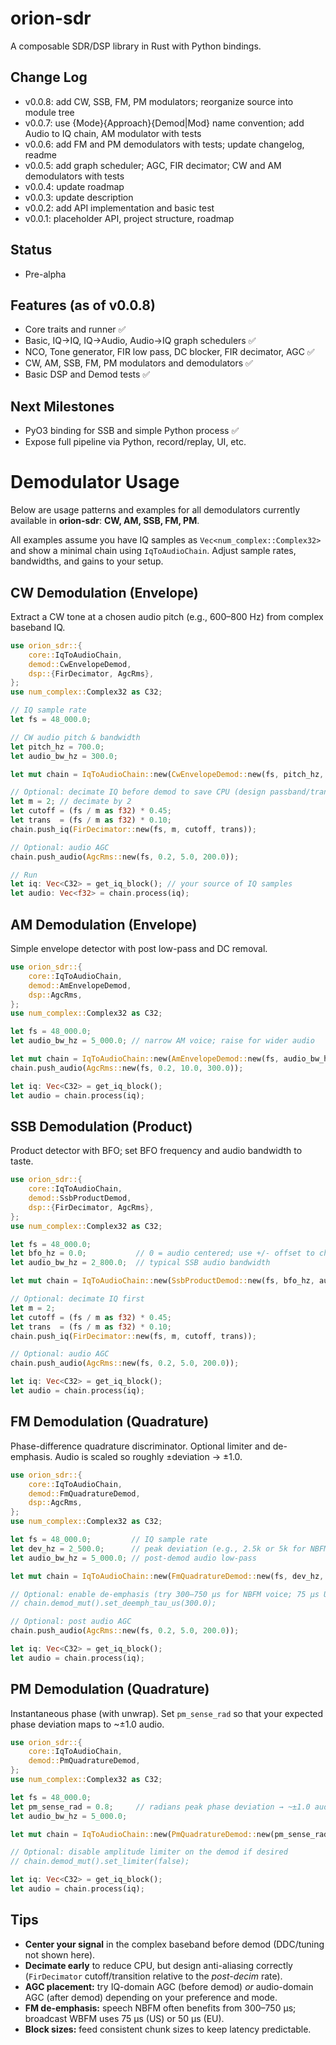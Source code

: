 # orion-sdr

A composable SDR/DSP library in Rust with Python bindings.

## Change Log

- v0.0.8: add CW, SSB, FM, PM modulators; reorganize source into module tree
- v0.0.7: use {Mode}{Approach}{Demod|Mod} name convention; add Audio to IQ chain, AM modulator with tests
- v0.0.6: add FM and PM demodulators with tests; update changelog, readme
- v0.0.5: add graph scheduler; AGC, FIR decimator; CW and AM demodulators with tests
- v0.0.4: update roadmap
- v0.0.3: update description
- v0.0.2: add API implementation and basic test
- v0.0.1: placeholder API, project structure, roadmap

## Status

- Pre-alpha

## Features (as of v0.0.8)

- Core traits and runner ✅
- Basic, IQ->IQ, IQ->Audio, Audio->IQ graph schedulers ✅
- NCO, Tone generator, FIR low pass, DC blocker, FIR decimator, AGC ✅
- CW, AM, SSB, FM, PM modulators and demodulators ✅
- Basic DSP and Demod tests ✅

## Next Milestones

- PyO3 binding for SSB and simple Python process ✅
- Expose full pipeline via Python, record/replay, UI, etc.

# Demodulator Usage

Below are usage patterns and examples for all demodulators currently available in **orion-sdr**: **CW, AM, SSB, FM, PM**.

All examples assume you have IQ samples as `Vec<num_complex::Complex32>` and show a minimal chain using `IqToAudioChain`. Adjust sample rates, bandwidths, and gains to your setup.

## CW Demodulation (Envelope)

Extract a CW tone at a chosen audio pitch (e.g., 600–800 Hz) from complex baseband IQ.

```rust
use orion_sdr::{
    core::IqToAudioChain,
    demod::CwEnvelopeDemod,
    dsp::{FirDecimator, AgcRms},
};
use num_complex::Complex32 as C32;

// IQ sample rate
let fs = 48_000.0;

// CW audio pitch & bandwidth
let pitch_hz = 700.0;
let audio_bw_hz = 300.0;

let mut chain = IqToAudioChain::new(CwEnvelopeDemod::new(fs, pitch_hz, audio_bw_hz));

// Optional: decimate IQ before demod to save CPU (design passband/transition for post-decim BW)
let m = 2; // decimate by 2
let cutoff = (fs / m as f32) * 0.45;
let trans  = (fs / m as f32) * 0.10;
chain.push_iq(FirDecimator::new(fs, m, cutoff, trans));

// Optional: audio AGC
chain.push_audio(AgcRms::new(fs, 0.2, 5.0, 200.0));

// Run
let iq: Vec<C32> = get_iq_block(); // your source of IQ samples
let audio: Vec<f32> = chain.process(iq);
```

## AM Demodulation (Envelope)

Simple envelope detector with post low-pass and DC removal.

```rust
use orion_sdr::{
    core::IqToAudioChain,
    demod::AmEnvelopeDemod,
    dsp::AgcRms,
};
use num_complex::Complex32 as C32;

let fs = 48_000.0;
let audio_bw_hz = 5_000.0; // narrow AM voice; raise for wider audio

let mut chain = IqToAudioChain::new(AmEnvelopeDemod::new(fs, audio_bw_hz));
chain.push_audio(AgcRms::new(fs, 0.2, 10.0, 300.0));

let iq: Vec<C32> = get_iq_block();
let audio = chain.process(iq);
```

## SSB Demodulation (Product)

Product detector with BFO; set BFO frequency and audio bandwidth to taste.

```rust
use orion_sdr::{
    core::IqToAudioChain,
    demod::SsbProductDemod,
    dsp::{FirDecimator, AgcRms},
};
use num_complex::Complex32 as C32;

let fs = 48_000.0;
let bfo_hz = 0.0;           // 0 = audio centered; use +/- offset to choose LSB/USB by tuning
let audio_bw_hz = 2_800.0;  // typical SSB audio bandwidth

let mut chain = IqToAudioChain::new(SsbProductDemod::new(fs, bfo_hz, audio_bw_hz));

// Optional: decimate IQ first
let m = 2;
let cutoff = (fs / m as f32) * 0.45;
let trans  = (fs / m as f32) * 0.10;
chain.push_iq(FirDecimator::new(fs, m, cutoff, trans));

// Optional: audio AGC
chain.push_audio(AgcRms::new(fs, 0.2, 5.0, 200.0));

let iq: Vec<C32> = get_iq_block();
let audio = chain.process(iq);
```

## FM Demodulation (Quadrature)

Phase-difference quadrature discriminator. Optional limiter and de-emphasis. Audio is scaled so roughly ±deviation → ±1.0.

```rust
use orion_sdr::{
    core::IqToAudioChain,
    demod::FmQuadratureDemod,
    dsp::AgcRms,
};
use num_complex::Complex32 as C32;

let fs = 48_000.0;         // IQ sample rate
let dev_hz = 2_500.0;      // peak deviation (e.g., 2.5k or 5k for NBFM)
let audio_bw_hz = 5_000.0; // post-demod audio low-pass

let mut chain = IqToAudioChain::new(FmQuadratureDemod::new(fs, dev_hz, audio_bw_hz));

// Optional: enable de-emphasis (try 300–750 µs for NBFM voice; 75 µs US WBFM, 50 µs EU WBFM)
// chain.demod_mut().set_deemph_tau_us(300.0);

// Optional: post audio AGC
chain.push_audio(AgcRms::new(fs, 0.2, 5.0, 200.0));

let iq: Vec<C32> = get_iq_block();
let audio = chain.process(iq);
```

## PM Demodulation (Quadrature)

Instantaneous phase (with unwrap). Set `pm_sense_rad` so that your expected phase deviation maps to ~±1.0 audio.

```rust
use orion_sdr::{
    core::IqToAudioChain,
    demod::PmQuadratureDemod,
};
use num_complex::Complex32 as C32;

let fs = 48_000.0;
let pm_sense_rad = 0.8;     // radians peak phase deviation → ~±1.0 audio
let audio_bw_hz = 5_000.0;

let mut chain = IqToAudioChain::new(PmQuadratureDemod::new(pm_sense_rad, audio_bw_hz, fs));

// Optional: disable amplitude limiter on the demod if desired
// chain.demod_mut().set_limiter(false);

let iq: Vec<C32> = get_iq_block();
let audio = chain.process(iq);
```

## Tips

- **Center your signal** in the complex baseband before demod (DDC/tuning not shown here).
- **Decimate early** to reduce CPU, but design anti-aliasing correctly (`FirDecimator` cutoff/transition relative to the *post-decim* rate).
- **AGC placement:** try IQ-domain AGC (before demod) *or* audio-domain AGC (after demod) depending on your preference and mode.
- **FM de-emphasis:** speech NBFM often benefits from 300–750 µs; broadcast WBFM uses 75 µs (US) or 50 µs (EU).
- **Block sizes:** feed consistent chunk sizes to keep latency predictable.
